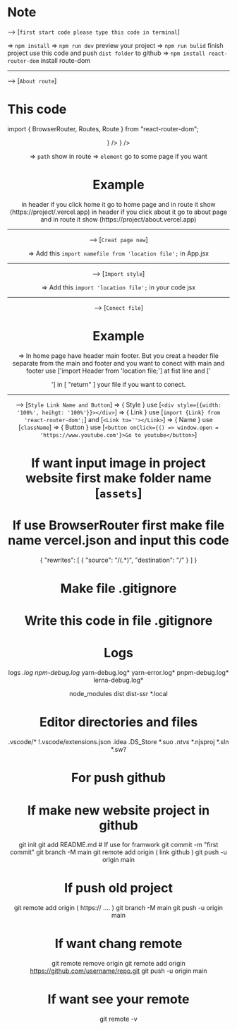 # Note

--> [` first start code please type this code in terminal `]

=>  ` npm install `
=>  ` npm run dev ` preview your project
=>  ` npm run bulid `   finish project use this code and push ` dist folder ` to github
=>  ` npm install react-router-dom ` install route-dom

---------------------------------------------------------------------------------------------

--> [` About route `]

# This code

import { BrowserRouter, Routes, Route } from "react-router-dom";


<BrowserRouter>
 <Header />
 <Routes>
   <Route>
     <Route path="/" element={<Home />} />
     <Route path="/about" element={<About />} />
   </Route>
 </Routes>
</BrowserRouter>

=>  ` path ` show in route
=>  ` element ` go to some page if you want 
# Example

<Home /> in header if you click home it go to home page and in route it show (https://project/.vercel.app)
<About /> in header if you click about it go to about page and in route it show (https://project/about.vercel.app)

---------------------------------------------------------------------------------------------

--> [` Creat page new `]

=>  Add this ` import namefile from 'location file'; ` in App.jsx

---------------------------------------------------------------------------------------------

--> [` Import style `]

=>  Add this ` import 'location file'; ` in your code jsx

---------------------------------------------------------------------------------------------

--> [` Conect file `]

# Example

=>  In home page have header main footer. But you creat a header file separate from the main and footer and you want to conect with main and footer use ['import Header from 'location file;'] at fist line and [' <Header /> '] in [ "return" ] your file if you want to conect.

---------------------------------------------------------------------------------------------

--> [` Style Link Name and Button `]
=>  { Style } use [` <div style={{width: '100%', heihgt: '100%'}}></div> `]
=>  { Link } use [` import {Link} from 'react-router-dom'; `] and [` <Link to=''></Link> `]
=>  { Name } use [` className `]
=>  { Button } use [` <button onClick={() => window.open = 'https://www.youtube.com'}>Go to youtube</button> `]

# If want input image in project website first make folder name [` assets `]

# If use BrowserRouter first make file name vercel.json and input this code

{
    "rewrites": [
        { "source": "/(.*)", "destination": "/" }
    ]
}

# Make file .gitignore

# Write this code in file .gitignore

# Logs
logs
*.log
npm-debug.log*
yarn-debug.log*
yarn-error.log*
pnpm-debug.log*
lerna-debug.log*

node_modules
dist
dist-ssr
*.local

# Editor directories and files
.vscode/*
!.vscode/extensions.json
.idea
.DS_Store
*.suo
*.ntvs*
*.njsproj
*.sln
*.sw?

# For push github

# If make new website project in github

git init
git add README.md    # If use for framwork
git commit -m "first commit"
git branch -M main
git remote add origin ( link github )
git push -u origin main

# If push old project 

git remote add origin ( https:// .... )
git branch -M main
git push -u origin main

# If want chang remote 

git remote remove origin
git remote add origin https://github.com/username/repo.git
git push -u origin main

# If want see your remote

git remote -v



